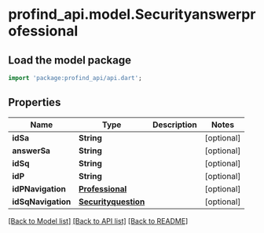 # profind_api.model.Securityanswerprofessional

## Load the model package
```dart
import 'package:profind_api/api.dart';
```

## Properties
Name | Type | Description | Notes
------------ | ------------- | ------------- | -------------
**idSa** | **String** |  | [optional] 
**answerSa** | **String** |  | [optional] 
**idSq** | **String** |  | [optional] 
**idP** | **String** |  | [optional] 
**idPNavigation** | [**Professional**](Professional.md) |  | [optional] 
**idSqNavigation** | [**Securityquestion**](Securityquestion.md) |  | [optional] 

[[Back to Model list]](../README.md#documentation-for-models) [[Back to API list]](../README.md#documentation-for-api-endpoints) [[Back to README]](../README.md)


